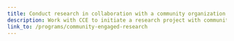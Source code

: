 ```yaml
---
title: Conduct research in collaboration with a community organization
description: Work with CCE to initiate a research project with community residents or organizations.
link_to: /programs/community-engaged-research
---
```


